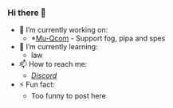 ### Hi there 👋

- 🔭 I’m currently working on:
  - *[Mu-Qcom](https://github.com/Robotix22/Mu-Qcom) - Support fog, pipa and spes
- 🌱 I’m currently learning:
  - law
- 📫 How to reach me:
  - *[Discord](https://discord.gg/Dx2QgMx7Sv)*
- ⚡ Fun fact:
  - Too funny to post here
